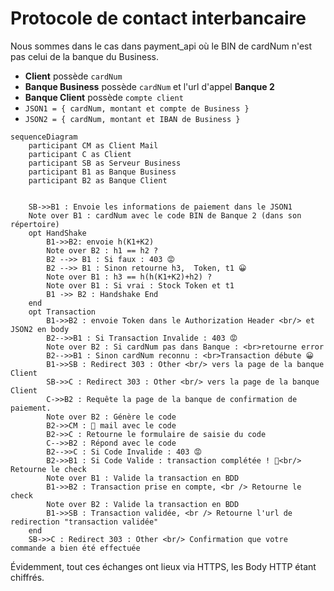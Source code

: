 # Protocole de contact interbancaire

Nous sommes dans le cas dans payment_api où le BIN de cardNum n'est pas celui de la banque du Business.
- **Client** possède `cardNum`
- **Banque Business** possède `cardNum` et l'url d'appel **Banque 2**
- **Banque Client** possède `compte client`
- `JSON1 = { cardNum, montant et compte de Business }`
- `JSON2 = { cardNum, montant et IBAN de Business }`

``` mermaid
sequenceDiagram
    participant CM as Client Mail
    participant C as Client
    participant SB as Serveur Business
    participant B1 as Banque Business
    participant B2 as Banque Client


    SB->>B1 : Envoie les informations de paiement dans le JSON1
    Note over B1 : cardNum avec le code BIN de Banque 2 (dans son répertoire)
    opt HandShake
        B1->>B2: envoie h(K1+K2)
        Note over B2 : h1 == h2 ?
        B2 -->> B1 : Si faux : 403 😡
        B2 -->> B1 : Sinon retourne h3,  Token, t1 😀
        Note over B1 : h3 == h(h(K1+K2)+h2) ?
        Note over B1 : Si vrai : Stock Token et t1
        B1 ->> B2 : Handshake End
    end
    opt Transaction
        B1->>B2 : envoie Token dans le Authorization Header <br/> et JSON2 en body
        B2-->>B1 : Si Transaction Invalide : 403 😡
        Note over B2 : Si cardNum pas dans Banque : <br>retourne error
        B2-->>B1 : Sinon cardNum reconnu : <br>Transaction débute 😀
        B1->>SB : Redirect 303 : Other <br/> vers la page de la banque Client
        SB->>C : Redirect 303 : Other <br/> vers la page de la banque Client
        C->>B2 : Requête la page de la banque de confirmation de paiement.
        Note over B2 : Génère le code
        B2->>CM : 📧 mail avec le code
        B2->>C : Retourne le formulaire de saisie du code
        C-->>B2 : Répond avec le code
        B2-->>C : Si Code Invalide : 403 😡
        B2->>B1 : Si Code Valide : transaction complétée ! 🥳<br/> Retourne le check
        Note over B1 : Valide la transaction en BDD
        B1->>B2 : Transaction prise en compte, <br /> Retourne le check
        Note over B2 : Valide la transaction en BDD
        B1->>SB : Transaction validée, <br /> Retourne l'url de redirection "transaction validée"
    end
    SB->>C : Redirect 303 : Other <br/> Confirmation que votre commande a bien été effectuée
```

Évidemment, tout ces échanges ont lieux via HTTPS, les Body HTTP étant chiffrés.
